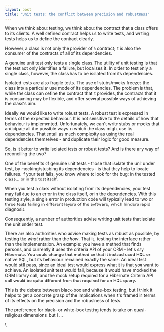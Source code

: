 ```yaml
---
layout: post
title: "Unit tests: the conflict between precision and robustness"
---
```


When we think about testing, we think about the contract that a class offers to its clients. A well defined contract helps us to write tests, and writing tests helps us to define the contract clearly.

However, a class is not only the provider of a contract; it is also the consumer of the contracts of all of its dependencies.

A genuine unit test only tests a single class.  The utility of unit testing is that the test not only identifies a failure, but localises it.  In order to test only a single class, however, the class has to be isolated from its dependencies.

Isolated tests are also fragile tests. The use of stubs/mocks freezes the class into a particular use mode of its dependencies. The problem is that, while the class can define the contract that it provides, the contracts that it is consuming may be flexible, and offer several possible ways of achieving the class's aim.

Ideally we would like to write robust tests.  A robust test is expressed in terms of the expected behaviour. It is not sensitive to the details of how that behaviour is implemented.  Unfortunately, we can't write stubs or mocks that anticipate all the possible ways in which the class might use its dependencies.  That entail as much complexity as using the real dependencies themselves - and duplicate their logic for good measure.

So, is it better to write isolated tests or robust tests? And is there any way of reconciling the two?


One of the benefits of genuine unit tests - those that isolate the unit under test, by mocking/stubbing its dependencies - is that they help to locate failures.  If your test fails, you know where to look for the bug: in the tested class... or in the test itself.  

When you test a class without isolating from its dependencies, your test may fail due to an error in the class itself, or in the dependencies.  With this testing style, a single error in production code will typically lead to two or three tests failing in different layers of the software, which hinders rapid diagnosis.

Consequently, a number of authorities advise writing unit tests that isolate the unit under test.

There are also authorities who advise making tests as robust as possible, by testing the <i>what</i> rather than the <i>how</i>.  That is, testing the interface rather than the implementation.  An example: you have a method that finds persons, and currently it uses the criteria API of your ORM - let's say Hibernate.  You could change that method so that it instead used HQL or native SQL, but its behaviour remained exactly the same.  An ideal test would still pass, since an ideal test would express what it is that you want to achieve.  An isolated unit test would fail, because it would have mocked the ORM library call, and the mock setup required for a Hibernate Criteria API call would be quite different from that required for an HQL query.

This is the debate between black-box and white-box testing, but I think it helps to get a concrete grasp of the implications when it's framed in terms of its effects on the precision and the robustness of tests.

The preference for black- or white-box testing tends to take on quasi-religious dimensions, but I ...
<!-- should keep in mind the pros and cons and decide case-by-case, e.g. for DAO level I prefer to test with the real persistence layer.  One way to compromise is to test by layers, lowest first, and skip higher levels when a lower-level test fails. Then you can depend on lower-level classes in your tests, knowing that they have passed their own tests. -->
\
